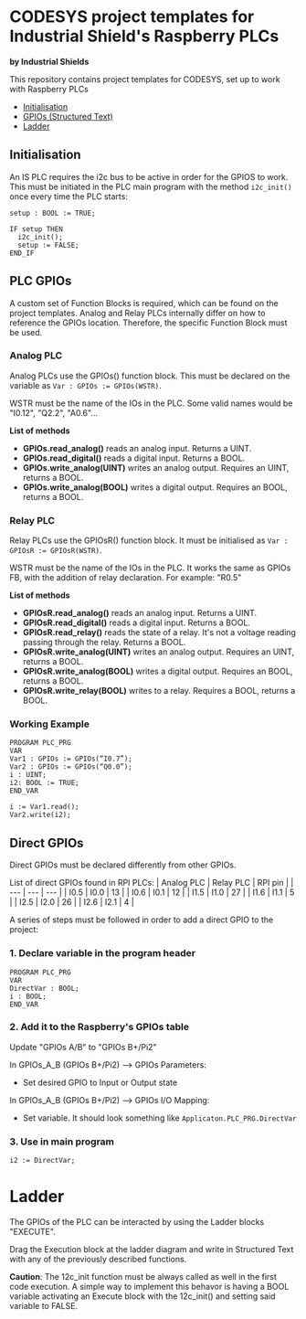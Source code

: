 # CODESYS project templates for Industrial Shield's Raspberry PLCs
**by Industrial Shields**

This repository contains project templates for CODESYS, set up to work with Raspberry PLCs

* [Initialisation](https://github.com/Industrial-Shields/Projecte-CodeSys/blob/main/README.md#initialisation)
* [GPIOs (Structured Text)](https://github.com/Industrial-Shields/Projecte-CodeSys/blob/main/README.md#plc-gpios)
* [Ladder](https://github.com/Industrial-Shields/Projecte-CodeSys/blob/main/README.md#ladder)

## Initialisation
An IS PLC requires the i2c bus to be active in order for the GPIOS to work. This must be initiated in the PLC main program with the method `i2c_init()` once every time the PLC starts:
```
setup : BOOL := TRUE;
```
```
IF setup THEN
  i2c_init();
  setup := FALSE;
END_IF
```

## PLC GPIOs
A custom set of Function Blocks is required, which can be found on the project templates.
Analog and Relay PLCs internally differ on how to reference the GPIOs location. Therefore, the specific Function Block must be used.
### Analog PLC
Analog PLCs use the GPIOs() function block. This must be declared on the variable as `Var : GPIOs := GPIOs(WSTR)`.

WSTR must be the name of the IOs in the PLC. Some valid names would be "I0.12", "Q2.2", "A0.6"...

**List of methods**
* **GPIOs.read_analog()** reads an analog input. Returns a UINT.
* **GPIOs.read_digital()** reads a digital input. Returns a BOOL.
* **GPIOs.write_analog(UINT)** writes an analog output. Requires an UINT, returns a BOOL.
* **GPIOs.write_analog(BOOL)** writes a digital output. Requires an BOOL, returns a BOOL.

### Relay PLC
Relay PLCs use the GPIOsR() function block. It must be initialised as `Var : GPIOsR := GPIOsR(WSTR)`.

WSTR must be the name of the IOs in the PLC. It works the same as GPIOs FB, with the addition of relay declaration. For example: "R0.5"

**List of methods**
* **GPIOsR.read_analog()** reads an analog input. Returns a UINT.
* **GPIOsR.read_digital()** reads a digital input. Returns a BOOL.
* **GPIOsR.read_relay()** reads the state of a relay. It's not a voltage reading passing through the relay. Returns a BOOL.
* **GPIOsR.write_analog(UINT)** writes an analog output. Requires an UINT, returns a BOOL.
* **GPIOsR.write_analog(BOOL)** writes a digital output. Requires an BOOL, returns a BOOL.
* **GPIOsR.write_relay(BOOL)** writes to a relay. Requires a BOOL, returns a BOOL.

### Working Example
```
PROGRAM PLC_PRG
VAR
Var1 : GPIOs := GPIOs(“I0.7”);
Var2 : GPIOs := GPIOs(“Q0.0”);
i : UINT;
i2: BOOL := TRUE;
END_VAR
```
```
i := Var1.read();
Var2.write(i2);
```
## Direct GPIOs
Direct GPIOs must be declared differently from other GPIOs. 

List of direct GPIOs found in RPI PLCs:
| Analog PLC | Relay PLC | RPI pin |
| --- | --- | --- |
| I0.5 | I0.0 | 13 |
| I0.6 | I0.1 | 12 |
| I1.5 | I1.0 | 27 |
| I1.6 | I1.1 | 5  |
| I2.5 | I2.0 | 26 |
| I2.6 | I2.1 | 4  |

A series of steps must be followed in order to add a direct GPIO to the project:
### 1. Declare variable in the program header
```
PROGRAM PLC_PRG
VAR
DirectVar : BOOL;
i : BOOL;
END_VAR
```
### 2. Add it to the Raspberry's GPIOs table
Update "GPIOs A/B" to "GPIOs B+/Pi2"

In GPIOs_A_B (GPIOs B+/Pi2) --> GPIOs Parameters:
* Set desired GPIO to Input or Output state

In GPIOs_A_B (GPIOs B+/Pi2) --> GPIOs I/O Mapping:
* Set variable. It should look something like `Applicaton.PLC_PRG.DirectVar`
### 3. Use in main program
```
i2 := DirectVar;
```

# Ladder
The GPIOs of the PLC can be interacted by using the Ladder blocks "EXECUTE".

Drag the Execution block at the ladder diagram and write in Structured Text with any of the previously described functions.

**Caution**: The 12c_init function must be always called as well in the first code execution. A simple way to implement this behavor is having a BOOL variable activating an Execute block with the 12c_init() and setting said variable to FALSE.
